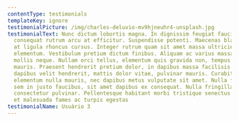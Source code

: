 ```yaml
---
contentType: testimonials
templateKey: ignore
testimonialPicture: /img/charles-deluvio-mv9hjneuhr4-unsplash.jpg
testimonialText: Nunc dictum lobortis magna. In dignissim feugiat faucibus. Sed
  consequat rutrum arcu at efficitur. Suspendisse potenti. Maecenas blandit mi
  at ligula rhoncus cursus. Integer rutrum quam sit amet massa ultricies
  elementum. Vestibulum pretium dictum finibus. Aliquam ac varius massa, non
  mollis neque. Nullam orci tellus, elementum quis gravida non, tempus et
  mauris. Praesent hendrerit pretium dolor, in dapibus massa facilisis id. In
  dapibus velit hendrerit, mattis dolor vitae, pulvinar mauris. Curabitur
  elementum nulla mauris, nec dapibus metus vulputate sit amet. Nulla finibus
  sem in justo faucibus, sit amet dapibus ex consequat. Nulla fringilla orci in
  consectetur pulvinar. Pellentesque habitant morbi tristique senectus et netus
  et malesuada fames ac turpis egestas
testimonialName: Usuário 3
---
```

